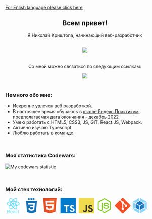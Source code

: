[For Enlish language please click here](https://github.com/NikolayKrishtopa)
<br />
<div align="center">
<h2>Всем привет!</h2>
<p>Я Николай Криштопа, начинающий веб-разработчик</p>
</div>

<br />

<div align="center">
<img src="https://xakep.ru/wp-content/uploads/2015/08/41885761_xl.jpg" width="500" />
</div>

<br />

<div align="center">
  <p>Со мной можно связаться по следующим ссылкам:</p>
  <a href="https://t.me/Nikolay_Krishtopa">
    <img src="https://img.shields.io/badge/Telegram-blue?logo=telegram" />
  </a>
</div>

<br />

### Немного обо мне:

- Искренне увлечен веб разработкой.
- В настоящее время обучаюсь в [школе Яндекс.Практикум](https://practicum.yandex.ru/), предполагаемая дата окончания - декабрь 2022
- Умею работать с HTML5, CSS3, JS, GIT, React.JS, Webpack.
- Активно изучаю Typescript.
- Люблю работать в команде.

<br />

### Моя статистика Codewars:

![My codewars statistic](https://www.codewars.com/users/Nikolay.Krishtopa/badges/large)

<br />

### Мой стек технологий:

<div>
  <img src="https://github.com/devicons/devicon/blob/master/icons/react/react-original-wordmark.svg" title="React" alt="React" width="50" height="50"/>&nbsp;
  <img src="https://github.com/devicons/devicon/blob/master/icons/css3/css3-plain-wordmark.svg"  title="CSS3" alt="CSS" width="50" height="50"/>&nbsp;
  <img src="https://github.com/devicons/devicon/blob/master/icons/html5/html5-original.svg" title="HTML5" alt="HTML5" width="50" height="50"/>&nbsp;
    <img src="https://github.com/devicons/devicon/blob/master/icons/typescript/typescript-original.svg" title="Typescript" alt="Typescript" width="50" height="50"/>&nbsp;
  <img src="https://github.com/devicons/devicon/blob/master/icons/javascript/javascript-original.svg" title="JavaScript" alt="JavaScript" width="50" height="50"/>&nbsp;
  <img src="https://github.com/devicons/devicon/blob/master/icons/nodejs/nodejs-original.svg" title="NodeJS" alt="NodeJS" width="50" height="50"/>&nbsp;
  <img src="https://github.com/devicons/devicon/blob/master/icons/git/git-original.svg" title="Git" alt="Git" width="50" height="50"/>
  <img src="https://github.com/devicons/devicon/blob/master/icons/webpack/webpack-original.svg" title="Webpack" alt="Webpack" width="50" height="50"/>
</div>
